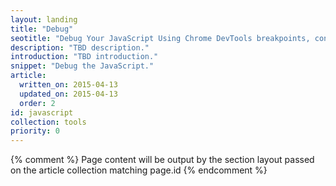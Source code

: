 ```yaml
---
layout: landing
title: "Debug"
seotitle: "Debug Your JavaScript Using Chrome DevTools breakpoints, console, and the command line API"
description: "TBD description."
introduction: "TBD introduction."
snippet: "Debug the JavaScript."
article:
  written_on: 2015-04-13
  updated_on: 2015-04-13
  order: 2
id: javascript
collection: tools
priority: 0
---
```


{% comment %}
Page content will be output by the section layout passed on the article collection matching page.id
{% endcomment %}